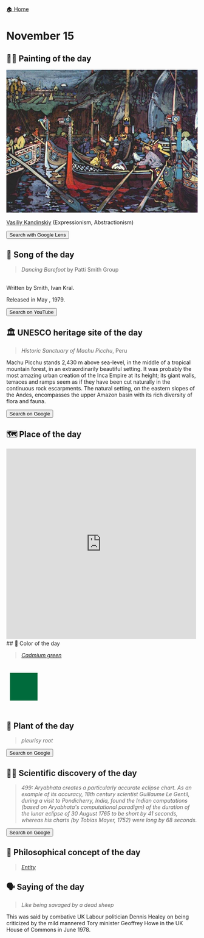 
[🏠 Home](../../index.md)

# November 15

## 🧑‍🎨 Painting of the day

<img width="600" src="../img/Vasiliy_Kandinskiy_1.jpg">

[Vasiliy Kandinskiy](http://en.wikipedia.org/wiki/Wassily_Kandinsky) (Expressionism, Abstractionism)

<button class="btn btn-success"
onclick=" window.open('https://lens.google.com/uploadbyurl?url=https://iretes.github.io/one-a-day/data/img/Vasiliy_Kandinskiy_1.jpg','_blank')">
Search with Google Lens
</button>

## 🎼 Song of the day

> *Dancing Barefoot*
by Patti Smith Group

<br />Written by Smith, Ivan Kral.

Released in May , 1979.

<button class="btn btn-success"
onclick=" window.open('http://www.youtube.com/search?q=Dancing Barefoot by Patti Smith Group','_blank')">
Search on YouTube
</button>

## 🏛️ UNESCO heritage site of the day

> *Historic Sanctuary of Machu Picchu*, Peru

<p>Machu Picchu stands 2,430 m above sea-level, in the middle of a tropical mountain forest, in an extraordinarily beautiful setting. It was probably the most amazing urban creation of the Inca Empire at its height; its giant walls, terraces and ramps seem as if they have been cut naturally in the continuous rock escarpments. The natural setting, on the eastern slopes of the Andes, encompasses the upper Amazon basin with its rich diversity of flora and fauna.</p>

<button class="btn btn-success"
onclick=" window.open('http://www.google.com/search?q=Historic Sanctuary of Machu Picchu','_blank')">
Search on Google
</button>

## 🗺️ Place of the day

<iframe
src="https://www.mapcrunch.com"
name="mapcrunch"
width="500"
height="500"
allowTransparency="true"
scrolling="no"
frameborder="0"
>
</iframe>
## 🎨 Color of the day

> *[Cadmium green](https://en.wikipedia.org/wiki/Cadmium_pigments)*

<div style="color:#006B3C; font-size: 100px;">&#9632;</div>

## 🌿 Plant of the day

> *pleurisy root*

<button class="btn btn-success"
onclick=" window.open('http://www.google.com/search?q=pleurisy root','_blank')">
Search on Google
</button>

## 🧑‍🔬 Scientific discovery of the day

> *499: Aryabhata creates a particularly accurate eclipse chart. As an example of its accuracy, 18th century scientist Guillaume Le Gentil, during a visit to Pondicherry, India, found the Indian computations (based on Aryabhata's computational paradigm) of the duration of the lunar eclipse of 30 August 1765 to be short by 41 seconds, whereas his charts (by Tobias Mayer, 1752) were long by 68 seconds.*

<button class="btn btn-success"
onclick=" window.open('http://www.google.com/search?q=499: Aryabhata creates a particularly accurate eclipse chart. As an example of its accuracy, 18th century scientist Guillaume Le Gentil, during a visit to Pondicherry, India, found the Indian computations (based on Aryabhata s computational paradigm) of the duration of the lunar eclipse of 30 August 1765 to be short by 41 seconds, whereas his charts (by Tobias Mayer, 1752) were long by 68 seconds.','_blank')"> 
Search on Google
</button>

## 💭 Philosophical concept of the day

> *[Entity](https://en.wikipedia.org/wiki/Non-physical_entity)*

## 🗣️ Saying of the day

> *Like being savaged by a dead sheep*

This was said by combative UK Labour politician Dennis Healey on being criticized by the mild mannered Tory minister Geoffrey Howe in the UK House of Commons in June 1978. 
